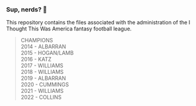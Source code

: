 ### Sup, nerds? 👋

This repository contains the files associated with the administration of the I Thought This Was America fantasy football league.

> CHAMPIONS  
2014 - ALBARRAN  
2015 - HOGAN/LAMB  
2016 - KATZ  
2017 - WILLIAMS  
2018 - WILLIAMS  
2019 - ALBARRAN  
2020 - CUMMINGS  
2021 - WILLIAMS  
2022 - COLLINS  
